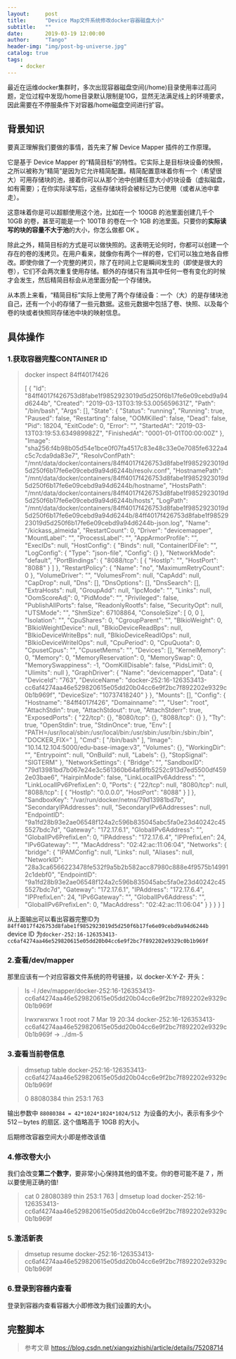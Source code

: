 ```yaml
---
layout:     post
title:      "Device Map文件系统修改docker容器磁盘大小"
subtitle:   ""
date:       2019-03-19 12:00:00
author:     "Tango"
header-img: "img/post-bg-universe.jpg"
catalog: true
tags:   
    - docker
---
```

 最近在运维docker集群时，多次出现容器磁盘空间(/home)目录使用率过高问题，定位过程中发现/home目录默认限制是10G，显然无法满足线上的环境要求，因此需要在不停服条件下对容器/home磁盘空间进行扩容。

## 背景知识

要真正理解我们要做的事情，首先来了解 Device Mapper 插件的工作原理。

它是基于 Device Mapper 的“精简目标”的特性。它实际上是目标块设备的快照，之所以被称为“精简”是因为它允许精简配置。精简配置意味着你有一个（希望很大）可用存储块的池，接着你可以从那个池中创建任意大小的块设备（虚拟磁盘，如有需要）；在你实际读写后，这些存储块将会被标记为已使用（或者从池中拿走）。

这意味着你是可以超额使用这个池，比如在一个 100GB 的池里面创建几千个 10GB 的卷，甚至可能是一个 100TB 的卷在一个 1GB 的池里面。只要你的**实际读写的块的容量不大于池**的大小，你怎么做都 OK 。

除此之外，精简目标的方式是可以做快照的。这表明无论何时，你都可以创建一个存在的卷的浅拷贝。在用户看来，就像你有两个一样的卷，它们可以独立地各自修改。即使你做了一个完整的拷贝，除了在时间上它是瞬间发生的（即使是很大的卷），它们不会两次重复使用存储。额外的存储只有当其中任何一卷有变化的时候才会发生，然后精简目标会从池里面分配一个存储快。

从本质上来看，“精简目标”实际上使用了两个存储设备：一个（大）的是存储块池自己，还有一个小的存储了一些元数据。这些元数据中包括了卷、快照、以及每个卷的块或者快照同存储池中块的映射信息。

## 具体操作

### 1.获取容器完整CONTAINER ID 

> docker inspect 84ff4017f426   
> 
> [
    {
        "Id": "84ff4017f426753d8fabe1f9852923019d5d250f6b17fe6e09cebd9a94d6244b",
        "Created": "2019-03-13T03:19:53.005659631Z",
        "Path": "/bin/bash",
        "Args": [],
        "State": {
            "Status": "running",
            "Running": true,
            "Paused": false,
            "Restarting": false,
            "OOMKilled": false,
            "Dead": false,
            "Pid": 18204,
            "ExitCode": 0,
            "Error": "",
            "StartedAt": "2019-03-13T03:19:53.634989982Z",
            "FinishedAt": "0001-01-01T00:00:00Z"
        },
        "Image": "sha256:f4b98b05d54e1bce0f07fa4517c83e48c33e0e7085fe6322a4c5c7cda9da83e7",
        "ResolvConfPath": "/mnt/data/docker/containers/84ff4017f426753d8fabe1f9852923019d5d250f6b17fe6e09cebd9a94d6244b/resolv.conf",
        "HostnamePath": "/mnt/data/docker/containers/84ff4017f426753d8fabe1f9852923019d5d250f6b17fe6e09cebd9a94d6244b/hostname",
        "HostsPath": "/mnt/data/docker/containers/84ff4017f426753d8fabe1f9852923019d5d250f6b17fe6e09cebd9a94d6244b/hosts",
        "LogPath": "/mnt/data/docker/containers/84ff4017f426753d8fabe1f9852923019d5d250f6b17fe6e09cebd9a94d6244b/84ff4017f426753d8fabe1f9852923019d5d250f6b17fe6e09cebd9a94d6244b-json.log",
        "Name": "/kickass_almeida",
        "RestartCount": 0,
        "Driver": "devicemapper",
        "MountLabel": "",
        "ProcessLabel": "",
        "AppArmorProfile": "",
        "ExecIDs": null,
        "HostConfig": {
            "Binds": null,
            "ContainerIDFile": "",
            "LogConfig": {
                "Type": "json-file",
                "Config": {}
            },
            "NetworkMode": "default",
            "PortBindings": {
                "8088/tcp": [
                    {
                        "HostIp": "",
                        "HostPort": "8088"
                    }
                ]
            },
            "RestartPolicy": {
                "Name": "no",
                "MaximumRetryCount": 0
            },
            "VolumeDriver": "",
            "VolumesFrom": null,
            "CapAdd": null,
            "CapDrop": null,
            "Dns": [],
            "DnsOptions": [],
            "DnsSearch": [],
            "ExtraHosts": null,
            "GroupAdd": null,
            "IpcMode": "",
            "Links": null,
            "OomScoreAdj": 0,
            "PidMode": "",
            "Privileged": false,
            "PublishAllPorts": false,
            "ReadonlyRootfs": false,
            "SecurityOpt": null,
            "UTSMode": "",
            "ShmSize": 67108864,
            "ConsoleSize": [
                0,
                0
            ],
            "Isolation": "",
            "CpuShares": 0,
            "CgroupParent": "",
            "BlkioWeight": 0,
            "BlkioWeightDevice": null,
            "BlkioDeviceReadBps": null,
            "BlkioDeviceWriteBps": null,
            "BlkioDeviceReadIOps": null,
            "BlkioDeviceWriteIOps": null,
            "CpuPeriod": 0,
            "CpuQuota": 0,
            "CpusetCpus": "",
            "CpusetMems": "",
            "Devices": [],
            "KernelMemory": 0,
            "Memory": 0,
            "MemoryReservation": 0,
            "MemorySwap": 0,
            "MemorySwappiness": -1,
            "OomKillDisable": false,
            "PidsLimit": 0,
            "Ulimits": null
        },
        "GraphDriver": {
            "Name": "devicemapper",
            "Data": {
                "DeviceId": "763",
                "DeviceName": "docker-252:16-126353413-cc6af4274aa46e529820615e05dd20b04cc6e9f2bc7f892202e9329c0b1b969f",
                "DeviceSize": "10737418240"
            }
        },
        "Mounts": [],
        "Config": {
            "Hostname": "84ff4017f426",
            "Domainname": "",
            "User": "root",
            "AttachStdin": true,
            "AttachStdout": true,
            "AttachStderr": true,
            "ExposedPorts": {
                "22/tcp": {},
                "8080/tcp": {},
                "8088/tcp": {}
            },
            "Tty": true,
            "OpenStdin": true,
            "StdinOnce": true,
            "Env": [
                "PATH=/usr/local/sbin:/usr/local/bin:/usr/sbin:/usr/bin:/sbin:/bin",
                "DOCKER_FIX="
            ],
            "Cmd": [
                "/bin/bash"
            ],
            "Image": "10.14.12.104:5000/edu-base-image:v3",
            "Volumes": {},
            "WorkingDir": "",
            "Entrypoint": null,
            "OnBuild": null,
            "Labels": {},
            "StopSignal": "SIGTERM"
        },
        "NetworkSettings": {
            "Bridge": "",
            "SandboxID": "79d13981bd7b067e24e3c561360b64af8fb5252c913d7ed5500df4592e03bae6",
            "HairpinMode": false,
            "LinkLocalIPv6Address": "",
            "LinkLocalIPv6PrefixLen": 0,
            "Ports": {
                "22/tcp": null,
                "8080/tcp": null,
                "8088/tcp": [
                    {
                        "HostIp": "0.0.0.0",
                        "HostPort": "8088"
                    }
                ]
            },
            "SandboxKey": "/var/run/docker/netns/79d13981bd7b",
            "SecondaryIPAddresses": null,
            "SecondaryIPv6Addresses": null,
            "EndpointID": "9a1fd28b93e2ae06548f124a2c596b835045abc5fa0e23d40242c455527bdc7d",
            "Gateway": "172.17.6.1",
            "GlobalIPv6Address": "",
            "GlobalIPv6PrefixLen": 0,
            "IPAddress": "172.17.6.4",
            "IPPrefixLen": 24,
            "IPv6Gateway": "",
            "MacAddress": "02:42:ac:11:06:04",
            "Networks": {
                "bridge": {
                    "IPAMConfig": null,
                    "Links": null,
                    "Aliases": null,
                    "NetworkID": "28a3ca6566223478fe532f9a5b2b582acc87980c888e4f9575b149912c1debf0",
                    "EndpointID": "9a1fd28b93e2ae06548f124a2c596b835045abc5fa0e23d40242c455527bdc7d",
                    "Gateway": "172.17.6.1",
                    "IPAddress": "172.17.6.4",
                    "IPPrefixLen": 24,
                    "IPv6Gateway": "",
                    "GlobalIPv6Address": "",
                    "GlobalIPv6PrefixLen": 0,
                    "MacAddress": "02:42:ac:11:06:04"
                }
            }
        }
    }
]

从上面输出可以看出容器完整ID为`84ff4017f426753d8fabe1f9852923019d5d250f6b17fe6e09cebd9a94d6244b `
device ID 为`docker-252:16-126353413-cc6af4274aa46e529820615e05dd20b04cc6e9f2bc7f892202e9329c0b1b969f`

### 2.查看/dev/mapper

那里应该有一个对应容器文件系统的符号链接，以 docker-X:Y-Z- 开头：

>ls -l /dev/mapper/docker-252:16-126353413-cc6af4274aa46e529820615e05dd20b04cc6e9f2bc7f892202e9329c0b1b969f
>
>lrwxrwxrwx 1 root root 7 Mar 19 20:34 docker-252:16-126353413-cc6af4274aa46e529820615e05dd20b04cc6e9f2bc7f892202e9329c0b1b969f -> ../dm-5

### 3.查看当前卷信息

> dmsetup table docker-252:16-126353413-cc6af4274aa46e529820615e05dd20b04cc6e9f2bc7f892202e9329c0b1b969f
> 
> 0 88080384 thin 253:1 763
> 
输出参数中 `88080384 = 42*1024*1024*1024/512 `为设备的大小，表示有多少个 512－bytes 的扇区. 这个值略高于 10GB 的大小。

后期修改容器空间大小即是修改该值

###  4.修改卷大小

我们会改变**第二个数字**，要非常小心保持其他的值不变。你的卷可能不是 7 ，所以要使用正确的值!
>cat 0 28080389 thin 253:1 763 | dmsetup load docker-252:16-126353413-cc6af4274aa46e529820615e05dd20b04cc6e9f2bc7f892202e9329c0b1b969f


### 5.激活新表
> dmsetup resume docker-252:16-126353413-cc6af4274aa46e529820615e05dd20b04cc6e9f2bc7f892202e9329c0b1b969f
> 

### 6.登录到容器内查看

登录到容器内查看容器大小即修改为我们设置的大小。

## 完整脚本





> 参考文章 https://blog.csdn.net/xiangxizhishi/article/details/75208714